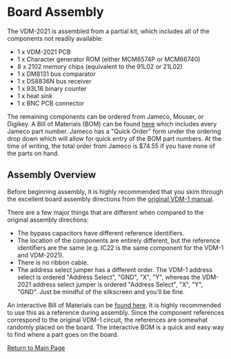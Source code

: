 
# Board Assembly
The VDM-2021 is assembled from a partial kit, which includes all of the components not readily available:

- 1 x VDM-2021 PCB
- 1 x Character generator ROM (either MCM6574P or MCM66740)
- 8 x 2102 memory chips (equivalent to the 91L02 or 21L02)
- 1 x DM8131 bus comparator
- 1 x DS8836N bus receiver
- 1 x 93L16 binary counter
- 1 x heat sink
- 1 x BNC PCB connector 

The remaining components can be ordered from Jameco, Mouser, or Digikey.  A Bill of Materials (BOM) can be found [here](https://docs.google.com/spreadsheets/d/192WKFjCJ90pev5cdcXky_RTGSZf7UaUfQrNFE1YifAw/edit?usp=sharing) which includes every Jameco part number.  Jameco has a "Quick Order" form under the ordering drop down which will allow for quick entry of the BOM part numbers.  At the time of writing, the total order from Jameco is $74.55 if you have none of the parts on hand.

## Assembly Overview
Before beginning assembly, it is highly recommended that you skim through the excellent board assembly directions from the [original VDM-1 manual](history/manuals/manual%20rev%20C.pdf).

There are a few major things that are different when compared to the original assembly directions:

- The bypass capacitors have different reference identifiers.
- The location of the components are entirely different, but the reference identifiers are the same (e.g. IC22 is the same component for the VDM-1 and VDM-2021).
- There is no ribbon cable.
- The address select jumper has a different order.  The VDM-1 address select is ordered "Address Select", "GND", "X", "Y", whereas the VDM-2021 address select jumper is ordered "Address Select", "X", "Y", "GND".  Just be mindful of the silkscreen and you'll be fine.

An interactive Bill of Materials can be [found here](ibom.html).  It is highly recommended to use this as a reference during assembly.  Since the component references correspond to the original VDM-1 circuit, the references are somewhat randomly placed on the board.  The interactive BOM is a quick and easy way to find where a part goes on the board.

[Return to Main Page](index.md)


